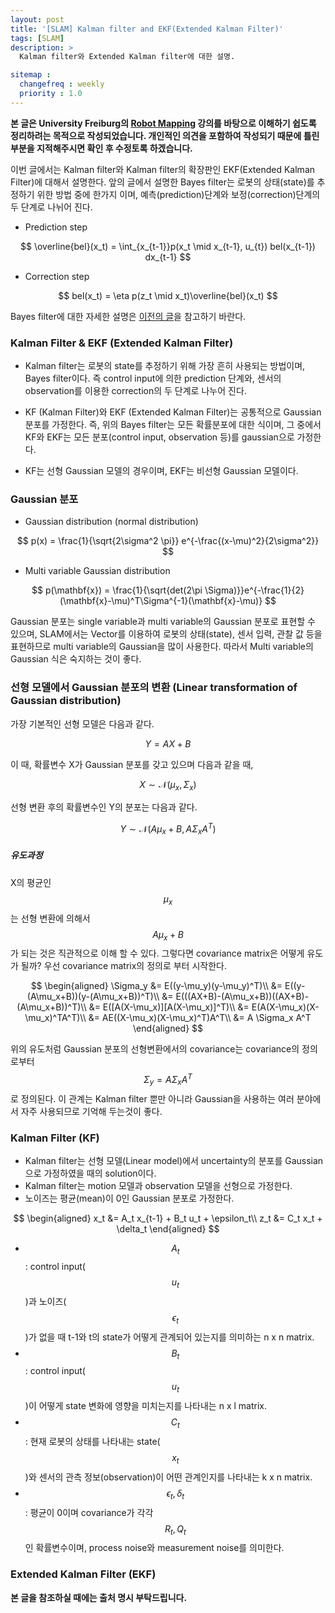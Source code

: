 ```yaml
---
layout: post
title: '[SLAM] Kalman filter and EKF(Extended Kalman Filter)'
tags: [SLAM]
description: >
  Kalman filter와 Extended Kalman filter에 대한 설명.

sitemap :
  changefreq : weekly
  priority : 1.0
---
```


**본 글은 University Freiburg의 [Robot Mapping](http://ais.informatik.uni-freiburg.de/teaching/ws13/mapping/) 강의를 바탕으로 이해하기 쉽도록 정리하려는 목적으로 작성되었습니다. 개인적인 의견을 포함하여 작성되기 때문에 틀린 부분을 지적해주시면 확인 후 수정토록 하겠습니다.**

이번 글에서는 Kalman filter와 Kalman filter의 확장판인 EKF(Extended Kalman Filter)에 대해서 설명한다. 앞의 글에서 설명한 Bayes filter는 로봇의 상태(state)를 추정하기 위한 방법 중에 한가지 이며, 예측(prediction)단계와 보정(correction)단계의 두 단계로 나뉘어 진다.

* Prediction step

$$
\overline{bel}(x_t) = \int_{x_{t-1}}p(x_t \mid x_{t-1}, u_{t}) bel(x_{t-1}) dx_{t-1}
$$

* Correction step

$$
bel(x_t) = \eta p(z_t \mid x_t)\overline{bel}(x_t)
$$

Bayes filter에 대한 자세한 설명은 [이전의 글](http://jinyongjeong.github.io/2017/01/14/lec02_motion_observation_model/)을 참고하기 바란다.

### Kalman Filter & EKF (Extended Kalman Filter)

* Kalman filter는 로봇의 state를 추정하기 위해 가장 흔히 사용되는 방법이며, Bayes filter이다. 즉 control input에 의한 prediction 단계와, 센서의 observation를 이용한 correction의 두 단계로 나누어 진다.

* KF (Kalman Filter)와 EKF (Extended Kalman Filter)는 공통적으로 Gaussian 분포를 가정한다. 즉, 위의 Bayes filter는 모든 확률분포에 대한 식이며, 그 중에서 KF와 EKF는 모든 분포(control input, observation 등)를 gaussian으로 가정한다.

* KF는 선형 Gaussian 모델의 경우이며, EKF는 비선형 Gaussian 모델이다.

### Gaussian 분포

* Gaussian distribution (normal distribution)

$$
p(x) = \frac{1}{\sqrt{2\sigma^2 \pi}} e^{-\frac{(x-\mu)^2}{2\sigma^2}}
$$


* Multi variable Gaussian distribution

$$
p(\mathbf{x}) = \frac{1}{\sqrt{det(2\pi \Sigma)}}e^{-\frac{1}{2}(\mathbf{x}-\mu)^T\Sigma^{-1}(\mathbf{x}-\mu)}
$$

Gaussian 분포는 single variable과 multi variable의 Gaussian 분포로 표현할 수 있으며, SLAM에서는 Vector를 이용하여 로봇의 상태(state), 센서 입력, 관찰 값 등을 표현하므로 multi variable의 Gaussian을 많이 사용한다. 따라서 Multi variable의 Gaussian 식은 숙지하는 것이 좋다.

### 선형 모델에서 Gaussian 분포의 변환 (Linear transformation of Gaussian distribution)

가장 기본적인 선형 모델은 다음과 같다.

$$
Y = AX+B
$$

이 때, 확률변수 X가 Gaussian 분포를 갖고 있으며 다음과 같을 때,

$$
X \sim \mathcal{N}(\mu_x,\Sigma_x)
$$

선형 변환 후의 확률변수인 Y의 분포는 다음과 같다.

$$
Y \sim \mathcal{N}(A \mu_x+B,A \Sigma_x A^T)
$$

##### 유도과정

X의 평균인 $$\mu_x$$ 는 선형 변환에 의해서 $$A\mu_x+B$$가 되는 것은 직관적으로 이해 할 수 있다. 그렇다면 covariance matrix은 어떻게 유도가 될까? 우선 covariance matrix의 정의로 부터 시작한다.

$$
\begin{aligned}
\Sigma_y &= E((y-\mu_y)(y-\mu_y)^T)\\
         &= E((y-(A\mu_x+B))(y-(A\mu_x+B))^T)\\
         &= E(((AX+B)-(A\mu_x+B))((AX+B)-(A\mu_x+B))^T)\\
         &= E([A(X-\mu_x)][A(X-\mu_x)]^T)\\
         &= E(A(X-\mu_x)(X-\mu_x)^TA^T)\\
         &= AE((X-\mu_x)(X-\mu_x)^T)A^T\\
         &= A \Sigma_x A^T
\end{aligned}
$$

위의 유도처럼 Gaussian 분포의 선형변환에서의 covariance는 covariance의 정의로부터 $$\Sigma_y = A \Sigma_x A^T$$ 로 정의된다. 이 관계는 Kalman filter 뿐만 아니라 Gaussian을 사용하는 여러 분야에서 자주 사용되므로 기억해 두는것이 좋다.

### Kalman Filter (KF)

* Kalman filter는 선형 모델(Linear model)에서 uncertainty의 분포를 Gaussian으로 가정하였을 때의 solution이다.
* Kalman filter는 motion 모델과 observation 모델을 선형으로 가정한다.
* 노이즈는 평균(mean)이 0인 Gaussian 분포로 가정한다.

 $$
\begin{aligned}
x_t &= A_t x_{t-1} + B_t u_t + \epsilon_t\\
z_t &= C_t x_t + \delta_t
\end{aligned}
 $$

 * $$A_t$$ : control input($$u_t$$)과 노이즈($$\epsilon_t$$)가 없을 때 t-1와 t의 state가 어떻게 관계되어 있는지를 의미하는 n x n matrix.
 * $$B_t$$ : control input($$u_t$$)이 어떻게 state 변화에 영향을 미치는지를 나타내는 n x l matrix.
 * $$C_t$$ : 현재 로봇의 상태를 나타내는 state($$x_t$$)와 센서의 관측 정보(observation)이 어떤 관계인지를 나타내는 k x n matrix.
 * $$\epsilon_t, \delta_t$$ : 평균이 0이며 covariance가 각각 $$R_t, Q_t$$인 확률변수이며, process noise와 measurement noise를 의미한다.







### Extended Kalman Filter (EKF)





**본 글을 참조하실 때에는 출처 명시 부탁드립니다.**
